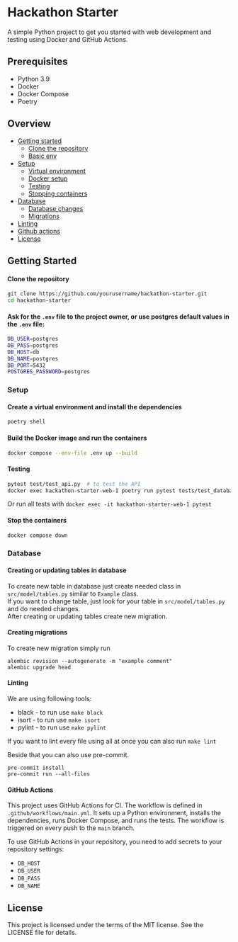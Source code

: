 # Hackathon Starter

A simple Python project to get you started with web development and testing using Docker and GitHub Actions.

## Prerequisites

- Python 3.9
- Docker
- Docker Compose
- Poetry

## Overview
- [Getting started](#getting-started)
    - [Clone the repository](#clone-the-repository)
    - [Basic env](#ask-for-the-env-file-to-the-project-owner-or-use-postgres-default-values-in-the-env-file)
- [Setup](#setup)
    - [Virtual environment](#create-a-virtual-environment-and-install-the-dependencies)
    - [Docker setup](#build-the-docker-image-and-run-the-containers)
    - [Testing](#testing)
    - [Stopping containers](#stop-the-containers)
- [Database](#database)
    - [Database changes](#creating-or-updating-tables-in-database)
    - [Migrations](#creating-migrations)
- [Linting](#linting)
- [Github actions](#github-actions)
- [License](#license)

## Getting Started
#### Clone the repository

```bash
git clone https://github.com/yourusername/hackathon-starter.git
cd hackathon-starter
```

#### Ask for the `.env` file to the project owner, or use postgres default values in the `.env` file:

```bash
DB_USER=postgres
DB_PASS=postgres
DB_HOST=db
DB_NAME=postgres
DB_PORT=5432
POSTGRES_PASSWORD=postgres
```
### Setup
#### Create a virtual environment and install the dependencies

```bash
poetry shell
```

#### Build the Docker image and run the containers

```bash
docker compose --env-file .env up --build
```

#### Testing
```bash
pytest test/test_api.py  # to test the API
docker exec hackathon-starter-web-1 poetry run pytest tests/test_database.py  # to test the database inside the container
```

Or run all tests with `docker exec -it hackathon-starter-web-1 pytest
`

#### Stop the containers

```bash
docker compose down
```
### Database
#### Creating or updating tables in database
To create new table in database just create needed class in `src/model/tables.py` similar to `Example` class. \
If you want to change table, just look for your table in `src/model/tables.py` and do needed changes. \
After creating or updating tables create new migration.

#### Creating migrations
To create new migration simply run
```
alembic revision --autogenerate -m "example comment"
alembic upgrade head
```

#### Linting
We are using following tools:
* black - to run use `make black`
* isort - to run use `make isort`
* pylint - to run use `make pylint`

If you want to lint every file using all at once you can also run `make lint`

Beside that you can also use pre-commit.
```
pre-commit install
pre-commit run --all-files
```

#### GitHub Actions
This project uses GitHub Actions for CI.
The workflow is defined in `.github/workflows/main.yml`.
It sets up a Python environment, installs the dependencies, runs Docker Compose, and runs the tests.
The workflow is triggered on every push to the `main` branch.

To use GitHub Actions in your repository, you need to add secrets to your repository settings:
- `DB_HOST`
- `DB_USER`
- `DB_PASS`
- `DB_NAME`

## License
This project is licensed under the terms of the MIT license. See the LICENSE file for details.
